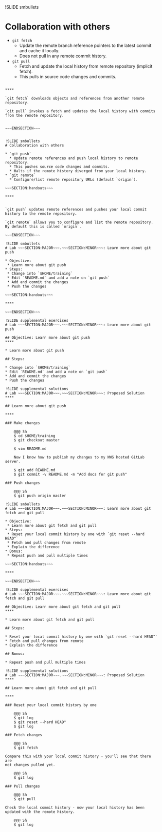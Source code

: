 !SLIDE smbullets
# Collaboration with others

* `git fetch`
  * Update the remote branch reference pointers to the latest commit and cache it locally.
  * Does not pull in any remote commit history.
* `git pull`
  * Fetch and update the local history from remote repository (implicit fetch).
  * This pulls in source code changes and commits.

~~~SECTION:handouts~~~

****

`git fetch` downloads objects and references from another remote repository.

`git pull` invokes a fetch and updates the local history with commits from the remote repository.


~~~ENDSECTION~~~


!SLIDE smbullets
# Collaboration with others

* `git push`
  * Update remote references and push local history to remote repository.
  * This pushes source code changes and commits.
  * Halts if the remote history diverged from your local history.
* `git remote`
  * Configure/list remote repository URLs (default `origin`).

~~~SECTION:handouts~~~

****


`git push` updates remote references and pushes your local commit history to the remote repository.

`git remote` allows you to configure and list the remote repository. By default this is called `origin`.

~~~ENDSECTION~~~

!SLIDE smbullets
# Lab ~~~SECTION:MAJOR~~~.~~~SECTION:MINOR~~~: Learn more about git push

* Objective:
 * Learn more about git push
* Steps:
 * Change into `$HOME/training`
 * Edit `README.md` and add a note on `git push`
 * Add and commit the changes
 * Push the changes

~~~SECTION:handouts~~~

****

~~~ENDSECTION~~~

!SLIDE supplemental exercises
# Lab ~~~SECTION:MAJOR~~~.~~~SECTION:MINOR~~~: Learn more about git push

## Objective: Learn more about git push
****

* Learn more about git push

## Steps:

* Change into `$HOME/training`
* Edit `README.md` and add a note on `git push`
* Add and commit the changes
* Push the changes

!SLIDE supplemental solutions
# Lab ~~~SECTION:MAJOR~~~.~~~SECTION:MINOR~~~: Proposed Solution
****

## Learn more about git push

****

### Make changes

    @@@ Sh
    $ cd $HOME/training
    $ git checkout master

    $ vim README.md

    Now I know how to publish my changes to my NWS hosted GitLab server.

    $ git add README.md
    $ git commit -v README.md -m "Add docs for git push"

### Push changes

    @@@ Sh
    $ git push origin master

!SLIDE smbullets
# Lab ~~~SECTION:MAJOR~~~.~~~SECTION:MINOR~~~: Learn more about git fetch and git pull

* Objective:
 * Learn more about git fetch and git pull
* Steps:
 * Reset your local commit history by one with `git reset --hard HEAD^`
 * Fetch and pull changes from remote
 * Explain the difference
* Bonus:
 * Repeat push and pull multiple times

~~~SECTION:handouts~~~

****

~~~ENDSECTION~~~

!SLIDE supplemental exercises
# Lab ~~~SECTION:MAJOR~~~.~~~SECTION:MINOR~~~: Learn more about git fetch and git pull

## Objective: Learn more about git fetch and git pull
****

* Learn more about git fetch and git pull

## Steps:

* Reset your local commit history by one with `git reset --hard HEAD^`
* Fetch and pull changes from remote
* Explain the difference

## Bonus:

* Repeat push and pull multiple times

!SLIDE supplemental solutions
# Lab ~~~SECTION:MAJOR~~~.~~~SECTION:MINOR~~~: Proposed Solution
****

## Learn more about git fetch and git pull

****

### Reset your local commit history by one

    @@@ Sh
    $ git log
    $ git reset --hard HEAD^
    $ git log

### Fetch changes

    @@@ Sh
    $ git fetch

Compare this with your local commit history - you'll see that there are
not changes pulled yet.

    @@@ Sh
    $ git log

### Pull changes

    @@@ Sh
    $ git pull

Check the local commit history - now your local history has been
updated with the remote history.

    @@@ Sh
    $ git log

